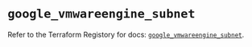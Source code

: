 # `google_vmwareengine_subnet`

Refer to the Terraform Registory for docs: [`google_vmwareengine_subnet`](https://registry.terraform.io/providers/hashicorp/google-beta/5.29.0/docs/resources/google_vmwareengine_subnet).
